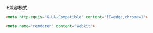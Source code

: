 IE兼容模式
```html
<meta http-equiv="X-UA-Compatible" content="IE=edge,chrome=1">
```

```html
<meta name="renderer" content="webkit">
```
